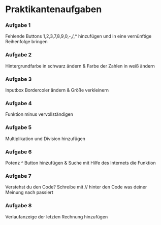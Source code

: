 # Praktikantenaufgaben

### Aufgabe 1
Fehlende Buttons 1,2,3,7,8,9,0,-,/,* hinzufügen und in eine vernünftige Reihenfolge bringen

### Aufgabe 2
Hintergrundfarbe in schwarz ändern & Farbe der Zahlen in weiß ändern  

### Aufgabe 3
Inputbox Bordercoler ändern & Größe verkleinern 

### Aufgabe 4
Funktion minus vervollständigen

### Aufgabe 5
Multiplikation und Division hinzufügen 

### Aufgabe 6
Potenz ^ Button hinzufügen & Suche mit Hilfe des Internets die Funktion

### Aufgabe 7
Verstehst du den Code? Schreibe mit // hinter den Code was deiner Meinung nach passiert

### Aufgabe 8
Verlaufanzeige der letzten Rechnung hinzufügen
